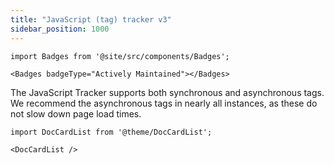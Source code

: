 ```yaml
---
title: "JavaScript (tag) tracker v3"
sidebar_position: 1000
---
```


```mdx-code-block
import Badges from '@site/src/components/Badges';

<Badges badgeType="Actively Maintained"></Badges>
```

The JavaScript Tracker supports both synchronous and asynchronous tags. We recommend the asynchronous tags in nearly all instances, as these do not slow down page load times.

```mdx-code-block
import DocCardList from '@theme/DocCardList';

<DocCardList />
```
